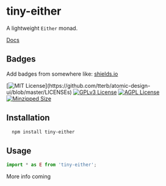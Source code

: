 # tiny-either

A lightweight `Either` monad.

[Docs](https://dankreiger.github.io/tiny-either/)

## Badges

Add badges from somewhere like: [shields.io](https://shields.io/)

[![MIT License](https://img.shields.io/apm/l/atomic-design-ui.svg?)](https://github.com/tterb/atomic-design-ui/blob/master/LICENSEs)
[![GPLv3 License](https://img.shields.io/badge/License-GPL%20v3-yellow.svg)](https://opensource.org/licenses/)
[![AGPL License](https://img.shields.io/badge/license-AGPL-blue.svg)](http://www.gnu.org/licenses/agpl-3.0)
[![Minzipped Size](https://img.shields.io/bundlephobia/minzip/tiny-either?style=plastic)](https://bundlephobia.com/package/tiny-either@1)

## Installation

```bash
  npm install tiny-either
```

## Usage

```ts
import * as E from 'tiny-either';
```

More info coming
